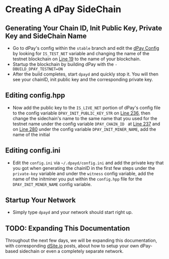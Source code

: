 # Creating A dPay SideChain

## Generating Your Chain ID, Init Public Key, Private Key and SideChain Name

- Go to dPay's config within the `stable` branch and edit the [dPay Config](https://github.com/dpays/dpay/blob/stable/libraries/protocol/include/dpay/protocol/config.hpp)
by looking for `IS_TEST_NET` variable and changing the name of the testnet blockchain on [Line 19](https://github.com/dpays/dpay/blob/stable/libraries/protocol/include/dpay/protocol/config.hpp#L19) to the
name of your blockchain.
- Startup the blockchain by building dPay with the `-DBUILD_DPAY_TESTNET=ON`
- After the build completes, start `dpayd` and quickly stop it. You will then see your chainID, init public key and the corresponding private key.

## Editing config.hpp
- Now add the public key to the `IS_LIVE_NET` portion of dPay's config file to the config variable  `DPAY_INIT_PUBLIC_KEY_STR` on [Line 236](https://github.com/dpays/dpay/blob/stable/libraries/protocol/include/dpay/protocol/config.hpp#L236), then change the sidechain's name to the same name that you used for the testnet name under the config variable `DPAY_CHAIN_ID ` at [Line 237](https://github.com/dpays/dpay/blob/stable/libraries/protocol/include/dpay/protocol/config.hpp#L237) and on [Line 280](https://github.com/dpays/dpay/blob/stable/libraries/protocol/include/dpay/protocol/config.hpp#L280) under the config variable `DPAY_INIT_MINER_NAME`, add the name  of the initial  

## Editing config.ini
- Edit the `config.ini` via `~/.dpayd/config.ini` and add the private key that you got when generating the chainID in the first few steps under the `private-key` variable and under the `witness` config variable, add the name of the initminer you put within the `config.hpp` file for the `DPAY_INIT_MINER_NAME` config variable.

## Startup Your Network
- Simply type `dpayd` and your network should start right up.

## TODO: Expanding This Documentation
Throughout the next few days, we will be expanding this documentation, with corresponding [dSite.io](https://dsite.io) posts, about how to setup your own dPay-based sidechain or even a completely separate network.

